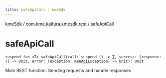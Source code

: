```yaml
---
title: safeApiCall - kmeSdk
---
```


[kmeSdk](../index.html) / [com.kme.kaltura.kmesdk.rest](index.html) / [safeApiCall](./safe-api-call.html)

# safeApiCall

`suspend fun <T> safeApiCall(call: suspend () -> `[`T`](safe-api-call.html#T)`, success: (response: `[`T`](safe-api-call.html#T)`) -> `[`Unit`](https://kotlinlang.org/api/latest/jvm/stdlib/kotlin/-unit/index.html)`, error: (exception: `[`KmeApiException`](-kme-api-exception/index.html)`) -> `[`Unit`](https://kotlinlang.org/api/latest/jvm/stdlib/kotlin/-unit/index.html)`): `[`Unit`](https://kotlinlang.org/api/latest/jvm/stdlib/kotlin/-unit/index.html)

Main REST function. Sending requests and handle responses

